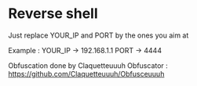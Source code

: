 # Reverse shell

Just replace YOUR_IP and PORT by the ones you aim at

Example : 
YOUR_IP -> 192.168.1.1 
PORT -> 4444

Obfuscation done by Claquetteuuuh
Obfuscator : https://github.com/Claquetteuuuh/Obfusceuuuh
